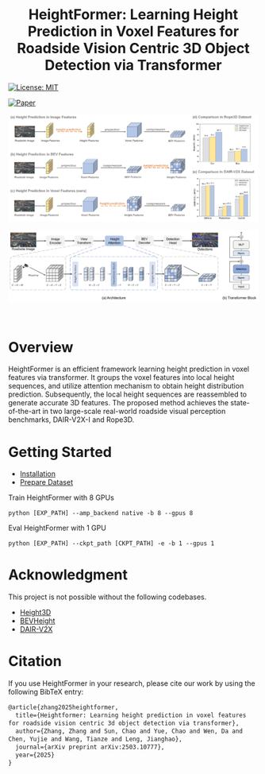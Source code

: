 <p align="center">

  <h1 align="center">HeightFormer: Learning Height Prediction in Voxel Features for Roadside Vision Centric 3D Object Detection via Transformer</h1>
  
  </p>


[![License: MIT](https://img.shields.io/badge/License-MIT-yellow.svg)](https://opensource.org/licenses/MIT)
<!--
[![Paper](https://img.shields.io/badge/Paper-TITS-00629b.svg)](https://ieeexplore.ieee.org/document/11005676)
-->
[![Paper](https://img.shields.io/badge/Paper-arXiv-00629b.svg)](https://arxiv.org/pdf/2503.10777)

<p align="center">
<img src="docs/assets/heightformer_fig1.png" width="800" alt="" class="img-responsive">
</p>
<p align="center">
<img src="docs/assets/heightformer_fig2.png" width="800" alt="" class="img-responsive">
</p>
<p align="center">
<img src="docs/assets/heightformer_fig3.png" width="800" alt="" class="img-responsive">
</p>

# Overview
HeightFormer is an efficient framework learning height prediction in voxel features via transformer. It groups the voxel features into local height sequences, and utilize attention mechanism to obtain height distribution prediction. Subsequently, the local height sequences are reassembled to generate accurate 3D features. The proposed method achieves the state-of-the-art in two large-scale real-world roadside visual perception benchmarks, DAIR-V2X-I and Rope3D. 

# Getting Started

- [Installation](docs/install.md)
- [Prepare Dataset](docs/prepare_dataset.md)

Train HeightFormer with 8 GPUs
```
python [EXP_PATH] --amp_backend native -b 8 --gpus 8
```
Eval HeightFormer with 1 GPU
```
python [EXP_PATH] --ckpt_path [CKPT_PATH] -e -b 1 --gpus 1
```

# Acknowledgment
This project is not possible without the following codebases.
* [Height3D](https://github.com/zhangzhang2024/Height3D) 
* [BEVHeight](https://github.com/ADLab-AutoDrive/BEVHeight)
* [DAIR-V2X](https://github.com/AIR-THU/DAIR-V2X)

# Citation
If you use HeightFormer in your research, please cite our work by using the following BibTeX entry:
```
@article{zhang2025heightformer,
  title={Heightformer: Learning height prediction in voxel features for roadside vision centric 3d object detection via transformer},
  author={Zhang, Zhang and Sun, Chao and Yue, Chao and Wen, Da and Chen, Yujie and Wang, Tianze and Leng, Jianghao},
  journal={arXiv preprint arXiv:2503.10777},
  year={2025}
}
```
